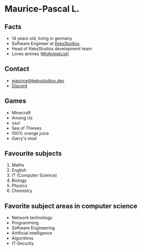 # Maurice-Pascal L.
## Facts
 - 14 years old, living in germany
 - Software Engineer at [KeksStudios](https://keksstudios.dev).
 - Head of KeksStudios development team
 - Loves animes ([MyAnimeList](https://myanimelist.net/animelist/MauricePascal))
 
## Contact
  - maurice@keksstudios.dev
  - [Discord](https://discord.gg7rHtSd7X)
  
## Games
  - Minecraft
  - Among Us
  - osu!
  - Sea of Thieves
  - 100% orange juice
  - Garry's mod

## Favourite subjects
  1. Maths
  2. English
  3. IT (Computer Science)
  4. Biology
  5. Physics
  6. Chemistry
  
## Favorite subject areas in computer science
  - Network technology
  - Programming
  - Software Engineering
  - Artificial intelligence
  - Algorithms 
  - IT-Security
